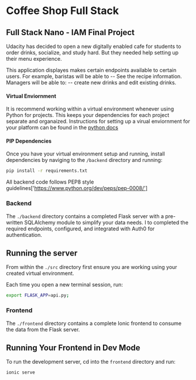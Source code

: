 # Coffee Shop Full Stack

## Full Stack Nano - IAM Final Project

Udacity has decided to open a new digitally enabled cafe for students to order drinks, socialize, and study hard. But they needed help setting up their menu experience.

This application displayes makes certain endpoints available to certain users. 
For example, baristas will be able to
    -- See the recipe information.
 Managers will be able to:
    --  create new drinks and edit existing drinks.


#### Virtual Enviornment

It is recommend working within a virtual environment whenever using Python for projects. This keeps your dependencies for each project separate and organaized. Instructions for setting up a virual enviornment for your platform can be found in the [python docs](https://packaging.python.org/guides/installing-using-pip-and-virtual-environments/)

#### PIP Dependencies

Once you have your virtual environment setup and running, install dependencies by naviging to the `/backend` directory and running:

```bash
pip install -r requirements.txt
```

All backend code follows PEP8 style guidelines['https://www.python.org/dev/peps/pep-0008/']

### Backend

The `./backend` directory contains a completed Flask server with a pre-written SQLAlchemy module to simplify your data needs. I to completed the required endpoints, configured, and integrated with Auth0 for authentication.

## Running the server

From within the `./src` directory first ensure you are working using your created virtual environment.

Each time you open a new terminal session, run:

```bash
export FLASK_APP=api.py;
```

### Frontend

The `./frontend` directory contains a complete Ionic frontend to consume the data from the Flask server.

## Running Your Frontend in Dev Mode
To run the development server, cd into the `frontend` directory and run:

```bash
ionic serve
```
